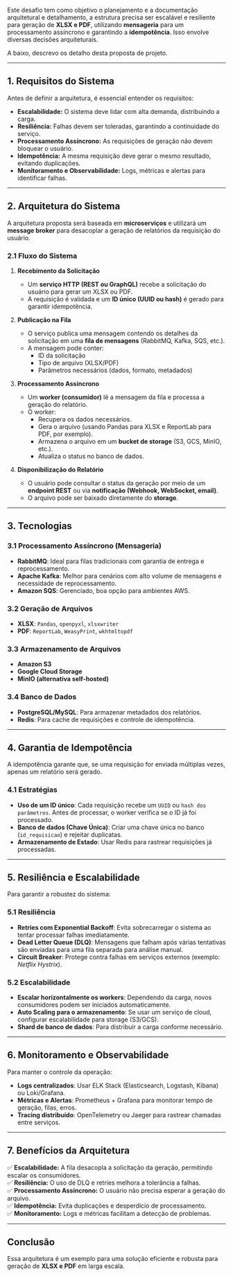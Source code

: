 Este desafio tem como objetivo o planejamento e a documentação arquitetural e detalhamento, a estrutura precisa ser escalável e resiliente para geração de **XLSX e PDF**, 
utilizando **mensageria** para um processamento assíncrono e garantindo a **idempotência**. Isso envolve diversas decisões arquiteturais. 

A baixo, descrevo os detalho desta proposta de projeto.

---

## **1. Requisitos do Sistema**
Antes de definir a arquitetura, é essencial entender os requisitos:
- **Escalabilidade:** O sistema deve lidar com alta demanda, distribuindo a carga.
- **Resiliência:** Falhas devem ser toleradas, garantindo a continuidade do serviço.
- **Processamento Assíncrono:** As requisições de geração não devem bloquear o usuário.
- **Idempotência:** A mesma requisição deve gerar o mesmo resultado, evitando duplicações.
- **Monitoramento e Observabilidade:** Logs, métricas e alertas para identificar falhas.

---

## **2. Arquitetura do Sistema**

A arquitetura proposta será baseada em **microserviços** e utilizará um **message broker** para desacoplar a geração de relatórios da requisição do usuário.

### **2.1 Fluxo do Sistema**
1. **Recebimento da Solicitação**  
   - Um **serviço HTTP (REST ou GraphQL)** recebe a solicitação do usuário para gerar um XLSX ou PDF.
   - A requisição é validada e um **ID único (UUID ou hash)** é gerado para garantir idempotência.

2. **Publicação na Fila**  
   - O serviço publica uma mensagem contendo os detalhes da solicitação em uma **fila de mensagens** (RabbitMQ, Kafka, SQS, etc.).
   - A mensagem pode conter:
     - ID da solicitação
     - Tipo de arquivo (XLSX/PDF)
     - Parâmetros necessários (dados, formato, metadados)

3. **Processamento Assíncrono**  
   - Um **worker (consumidor)** lê a mensagem da fila e processa a geração do relatório.
   - O worker:
     - Recupera os dados necessários.
     - Gera o arquivo (usando Pandas para XLSX e ReportLab para PDF, por exemplo).
     - Armazena o arquivo em um **bucket de storage** (S3, GCS, MinIO, etc.).
     - Atualiza o status no banco de dados.

4. **Disponibilização do Relatório**  
   - O usuário pode consultar o status da geração por meio de um **endpoint REST** ou via **notificação (Webhook, WebSocket, email)**.
   - O arquivo pode ser baixado diretamente do **storage**.

---

## **3. Tecnologias**
### **3.1 Processamento Assíncrono (Mensageria)**
- **RabbitMQ**: Ideal para filas tradicionais com garantia de entrega e reprocessamento.
- **Apache Kafka**: Melhor para cenários com alto volume de mensagens e necessidade de reprocessamento.
- **Amazon SQS**: Gerenciado, boa opção para ambientes AWS.

### **3.2 Geração de Arquivos**
- **XLSX**: `Pandas`, `openpyxl`, `xlsxwriter`
- **PDF**: `ReportLab`, `WeasyPrint`, `wkhtmltopdf`

### **3.3 Armazenamento de Arquivos**
- **Amazon S3**
- **Google Cloud Storage**
- **MinIO (alternativa self-hosted)**

### **3.4 Banco de Dados**
- **PostgreSQL/MySQL**: Para armazenar metadados dos relatórios.
- **Redis**: Para cache de requisições e controle de idempotência.

---

## **4. Garantia de Idempotência**
A idempotência garante que, se uma requisição for enviada múltiplas vezes, apenas um relatório será gerado.

### **4.1 Estratégias**
- **Uso de um ID único**: Cada requisição recebe um `UUID` ou `hash dos parâmetros`. Antes de processar, o worker verifica se o ID já foi processado.
- **Banco de dados (Chave Única)**: Criar uma chave única no banco (`id_requisicao`) e rejeitar duplicatas.
- **Armazenamento de Estado**: Usar Redis para rastrear requisições já processadas.

---

## **5. Resiliência e Escalabilidade**
Para garantir a robustez do sistema:

### **5.1 Resiliência**
- **Retries com Exponential Backoff**: Evita sobrecarregar o sistema ao tentar processar falhas imediatamente.
- **Dead Letter Queue (DLQ)**: Mensagens que falham após várias tentativas são enviadas para uma fila separada para análise manual.
- **Circuit Breaker**: Protege contra falhas em serviços externos (exemplo: *Netflix Hystrix*).

### **5.2 Escalabilidade**
- **Escalar horizontalmente os workers**: Dependendo da carga, novos consumidores podem ser iniciados automaticamente.
- **Auto Scaling para o armazenamento**: Se usar um serviço de cloud, configurar escalabilidade para storage (S3/GCS).
- **Shard de banco de dados**: Para distribuir a carga conforme necessário.

---

## **6. Monitoramento e Observabilidade**
Para manter o controle da operação:
- **Logs centralizados**: Usar ELK Stack (Elasticsearch, Logstash, Kibana) ou Loki/Grafana.
- **Métricas e Alertas**: Prometheus + Grafana para monitorar tempo de geração, filas, erros.
- **Tracing distribuído**: OpenTelemetry ou Jaeger para rastrear chamadas entre serviços.

---

## **7. Benefícios da Arquitetura**
✅ **Escalabilidade:** A fila desacopla a solicitação da geração, permitindo escalar os consumidores.  
✅ **Resiliência:** O uso de DLQ e retries melhora a tolerância a falhas.  
✅ **Processamento Assíncrono:** O usuário não precisa esperar a geração do arquivo.  
✅ **Idempotência:** Evita duplicações e desperdício de processamento.  
✅ **Monitoramento:** Logs e métricas facilitam a detecção de problemas.

---

## **Conclusão**
Essa arquitetura é um exemplo para uma solução eficiente e robusta para geração de **XLSX e PDF** em larga escala. 
